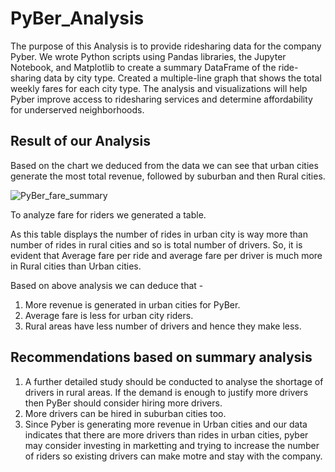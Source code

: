 # PyBer_Analysis

The purpose of this Analysis is to provide ridesharing data for the company Pyber. We wrote Python scripts using Pandas libraries, the Jupyter Notebook, and Matplotlib to create a summary DataFrame of the ride-sharing data by city type. Created a multiple-line graph that shows the total weekly fares for each city type. The analysis and visualizations will help Pyber improve access to ridesharing services and determine affordability for underserved neighborhoods.

## Result of our Analysis

Based on the chart we deduced from the data we can see that urban cities generate the most total revenue, followed by suburban and then Rural cities.

![PyBer_fare_summary](https://user-images.githubusercontent.com/112904905/198326524-04f5c3f8-773a-46d2-bc89-2d9d4509f792.png)

To analyze fare for riders we generated a table.



As this table displays the number of rides in urban city is way more than number of rides in rural cities and so is total number of drivers. So, it is evident that Average fare per ride and average fare per driver is much more in Rural cities than Urban cities.

Based on above analysis we can deduce that -

1) More revenue is generated in urban cities for PyBer.
2) Average fare is less for urban city riders.
3) Rural areas have less number of drivers and hence they make less.

## Recommendations based on summary analysis

1) A further detailed study should be conducted to analyse the shortage of drivers in rural areas. If the demand is enough to justify more drivers then PyBer should consider hiring more drivers.
2) More drivers can be hired in suburban cities too. 
3) Since Pyber is generating more revenue in Urban cities and our data indicates that there are more drivers than rides in urban cities, pyber may consider investing in marketting and trying to increase the number of riders so existing drivers can make motre and stay with the company.
